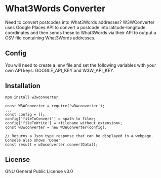 # What3Words Converter
Need to convert postcodes into What3Words addresses? 
W3WConverter uses Google Places API to convert a postcode into latitude-longitude coordinates and then sends 
these to What3Words via their API to output a CSV file containing What3Words addresses.

## Config
You will need to create a .env file and set the following variables with your own API keys: GOOGLE_API_KEY and W3W_API_KEY.

## Installation
```
npm install w3wconverter
```
```
const W3WConverter = require('w3wconverter');
...
const config = [];
config['fileToConvert'] = <path to file>;
config['fileToWrite'] = <filename without extension>;
const w3wconverter = new W3WConverter(config);

// Returns a Json type response that can be displayed in a webpage. Console also shows 'Done'
const result = w3wconverter.convertData(); 
```

## License
GNU General Public License v3.0